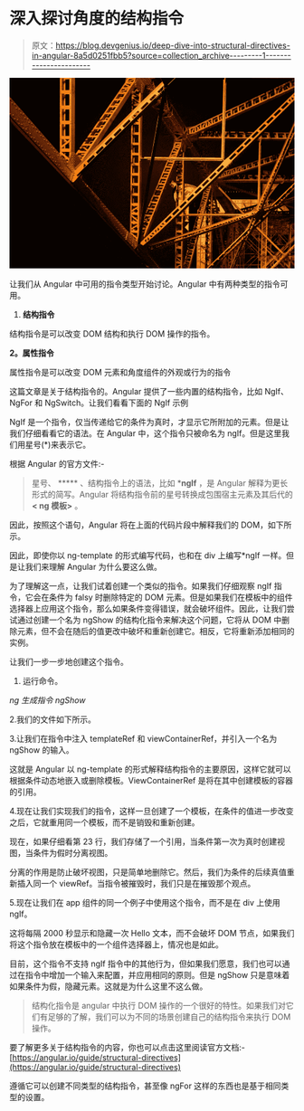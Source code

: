 # 深入探讨角度的结构指令

> 原文：<https://blog.devgenius.io/deep-dive-into-structural-directives-in-angular-8a5d0251fbb5?source=collection_archive---------1----------------------->

![](img/d79b4d5db83cc479d7580ce10239267b.png)

让我们从 Angular 中可用的指令类型开始讨论。Angular 中有两种类型的指令可用。

1.  **结构指令**

结构指令是可以改变 DOM 结构和执行 DOM 操作的指令。

**2。属性指令**

属性指令是可以改变 DOM 元素和角度组件的外观或行为的指令

这篇文章是关于结构指令的。Angular 提供了一些内置的结构指令，比如 NgIf、NgFor 和 NgSwitch。让我们看看下面的 NgIf 示例

NgIf 是一个指令，仅当传递给它的条件为真时，才显示它所附加的元素。但是让我们仔细看看它的语法。在 Angular 中，这个指令只被命名为 ngIf。但是这里我们用星号(*)来表示它。

根据 Angular 的官方文件:-

> 星号、 ***** 、结构指令上的语法，比如 ***ngIf** ，是 Angular 解释为更长形式的简写。Angular 将结构指令前的星号转换成包围宿主元素及其后代的 **< ng 模板>** 。

因此，按照这个语句，Angular 将在上面的代码片段中解释我们的 DOM，如下所示。

因此，即使你以 ng-template 的形式编写代码，也和在 div 上编写*ngIf 一样。但是让我们来理解 Angular 为什么要这么做。

为了理解这一点，让我们试着创建一个类似的指令。如果我们仔细观察 ngIf 指令，它会在条件为 falsy 时删除特定的 DOM 元素。但是如果我们在模板中的组件选择器上应用这个指令，那么如果条件变得错误，就会破坏组件。因此，让我们尝试通过创建一个名为 ngShow 的结构化指令来解决这个问题，它将从 DOM 中删除元素，但不会在随后的值更改中破坏和重新创建它。相反，它将重新添加相同的实例。

让我们一步一步地创建这个指令。

1.  运行命令。

*ng 生成指令 ngShow*

2.我们的文件如下所示。

3.让我们在指令中注入 templateRef 和 viewContainerRef，并引入一个名为 ngShow 的输入。

这就是 Angular 以 ng-template 的形式解释结构指令的主要原因，这样它就可以根据条件动态地嵌入或删除模板。ViewContainerRef 是将在其中创建模板的容器的引用。

4.现在让我们实现我们的指令，这样一旦创建了一个模板，在条件的值进一步改变之后，它就重用同一个模板，而不是销毁和重新创建。

现在，如果仔细看第 23 行，我们存储了一个引用，当条件第一次为真时创建视图，当条件为假时分离视图。

分离的作用是防止破坏视图，只是简单地删除它。然后，我们为条件的后续真值重新插入同一个 viewRef。当指令被摧毁时，我们只是在摧毁那个观点。

5.现在让我们在 app 组件的同一个例子中使用这个指令，而不是在 div 上使用 ngIf。

这将每隔 2000 秒显示和隐藏一次 Hello 文本，而不会破坏 DOM 节点，如果我们将这个指令放在模板中的一个组件选择器上，情况也是如此。

目前，这个指令不支持 ngIf 指令中的其他行为，但如果我们愿意，我们也可以通过在指令中增加一个输入来配置，并应用相同的原则。但是 ngShow 只是意味着如果条件为假，隐藏元素。这就是为什么这里不这么做。

> 结构化指令是 angular 中执行 DOM 操作的一个很好的特性。如果我们对它们有足够的了解，我们可以为不同的场景创建自己的结构指令来执行 DOM 操作。

要了解更多关于结构指令的内容，你也可以点击这里阅读官方文档:-[https://angular.io/guide/structural-directives](https://angular.io/guide/structural-directives)

遵循它可以创建不同类型的结构指令，甚至像 ngFor 这样的东西也是基于相同类型的设置。